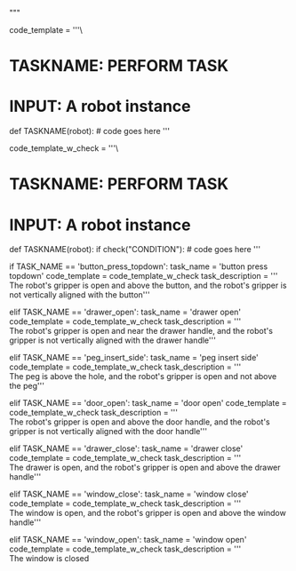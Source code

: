 
"""

code_template = '''\
# TASKNAME: PERFORM TASK
# INPUT: A robot instance
def TASKNAME(robot):
    # code goes here
'''

code_template_w_check = '''\
# TASKNAME: PERFORM TASK
# INPUT: A robot instance
def TASKNAME(robot):
    if check("CONDITION"):
        # code goes here
'''

if TASK_NAME == 'button_press_topdown':
    task_name = 'button press topdown'
    code_template = code_template_w_check
    task_description = '''\
The robot's gripper is open and above the button, and the robot's gripper is not vertically aligned with the button'''

elif TASK_NAME == 'drawer_open':
    task_name = 'drawer open'
    code_template = code_template_w_check
    task_description = '''\
The robot's gripper is open and near the drawer handle, and the robot's gripper is not vertically aligned with the drawer handle'''

elif TASK_NAME == 'peg_insert_side':
    task_name = 'peg insert side'
    code_template = code_template_w_check
    task_description = '''\
The peg is above the hole, and the robot's gripper is open and not above the peg'''

elif TASK_NAME == 'door_open':
    task_name = 'door open'
    code_template = code_template_w_check
    task_description = '''\
The robot's gripper is open and above the door handle, and the robot's gripper is not vertically aligned with the door handle'''

elif TASK_NAME == 'drawer_close':
    task_name = 'drawer close'
    code_template = code_template_w_check
    task_description = '''\
The drawer is open, and the robot's gripper is open and above the drawer handle'''

elif TASK_NAME == 'window_close':
    task_name = 'window close'
    code_template = code_template_w_check
    task_description = '''\
The window is open, and the robot's gripper is open and above the window handle'''

elif TASK_NAME == 'window_open':
    task_name = 'window open'
    code_template = code_template_w_check
    task_description = '''\
The window is closed